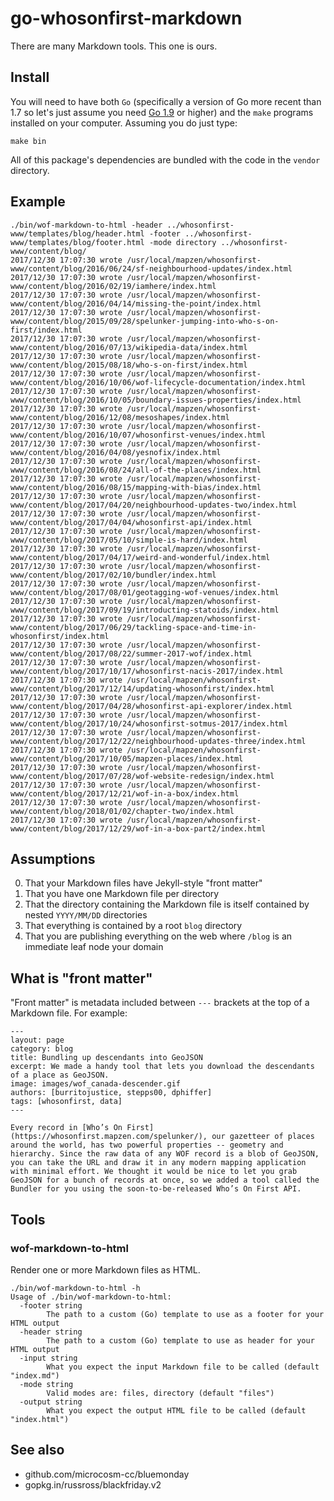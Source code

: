 # go-whosonfirst-markdown

There are many Markdown tools. This one is ours.

## Install

You will need to have both `Go` (specifically a version of Go more recent than 1.7 so let's just assume you need [Go 1.9](https://golang.org/dl/) or higher) and the `make` programs installed on your computer. Assuming you do just type:

```
make bin
```

All of this package's dependencies are bundled with the code in the `vendor` directory.

## Example

```
./bin/wof-markdown-to-html -header ../whosonfirst-www/templates/blog/header.html -footer ../whosonfirst-www/templates/blog/footer.html -mode directory ../whosonfirst-www/content/blog/
2017/12/30 17:07:30 wrote /usr/local/mapzen/whosonfirst-www/content/blog/2016/06/24/sf-neighbourhood-updates/index.html
2017/12/30 17:07:30 wrote /usr/local/mapzen/whosonfirst-www/content/blog/2016/02/19/iamhere/index.html
2017/12/30 17:07:30 wrote /usr/local/mapzen/whosonfirst-www/content/blog/2016/04/14/missing-the-point/index.html
2017/12/30 17:07:30 wrote /usr/local/mapzen/whosonfirst-www/content/blog/2015/09/28/spelunker-jumping-into-who-s-on-first/index.html
2017/12/30 17:07:30 wrote /usr/local/mapzen/whosonfirst-www/content/blog/2016/07/13/wikipedia-data/index.html
2017/12/30 17:07:30 wrote /usr/local/mapzen/whosonfirst-www/content/blog/2015/08/18/who-s-on-first/index.html
2017/12/30 17:07:30 wrote /usr/local/mapzen/whosonfirst-www/content/blog/2016/10/06/wof-lifecycle-documentation/index.html
2017/12/30 17:07:30 wrote /usr/local/mapzen/whosonfirst-www/content/blog/2016/10/05/boundary-issues-properties/index.html
2017/12/30 17:07:30 wrote /usr/local/mapzen/whosonfirst-www/content/blog/2016/12/08/mesoshapes/index.html
2017/12/30 17:07:30 wrote /usr/local/mapzen/whosonfirst-www/content/blog/2016/10/07/whosonfirst-venues/index.html
2017/12/30 17:07:30 wrote /usr/local/mapzen/whosonfirst-www/content/blog/2016/04/08/yesnofix/index.html
2017/12/30 17:07:30 wrote /usr/local/mapzen/whosonfirst-www/content/blog/2016/08/24/all-of-the-places/index.html
2017/12/30 17:07:30 wrote /usr/local/mapzen/whosonfirst-www/content/blog/2016/08/15/mapping-with-bias/index.html
2017/12/30 17:07:30 wrote /usr/local/mapzen/whosonfirst-www/content/blog/2017/04/20/neighbourhood-updates-two/index.html
2017/12/30 17:07:30 wrote /usr/local/mapzen/whosonfirst-www/content/blog/2017/04/04/whosonfirst-api/index.html
2017/12/30 17:07:30 wrote /usr/local/mapzen/whosonfirst-www/content/blog/2017/05/10/simple-is-hard/index.html
2017/12/30 17:07:30 wrote /usr/local/mapzen/whosonfirst-www/content/blog/2017/04/17/weird-and-wonderful/index.html
2017/12/30 17:07:30 wrote /usr/local/mapzen/whosonfirst-www/content/blog/2017/02/10/bundler/index.html
2017/12/30 17:07:30 wrote /usr/local/mapzen/whosonfirst-www/content/blog/2017/08/01/geotagging-wof-venues/index.html
2017/12/30 17:07:30 wrote /usr/local/mapzen/whosonfirst-www/content/blog/2017/09/19/introducting-statoids/index.html
2017/12/30 17:07:30 wrote /usr/local/mapzen/whosonfirst-www/content/blog/2017/06/29/tackling-space-and-time-in-whosonfirst/index.html
2017/12/30 17:07:30 wrote /usr/local/mapzen/whosonfirst-www/content/blog/2017/08/22/summer-2017-wof/index.html
2017/12/30 17:07:30 wrote /usr/local/mapzen/whosonfirst-www/content/blog/2017/10/17/whosonfirst-nacis-2017/index.html
2017/12/30 17:07:30 wrote /usr/local/mapzen/whosonfirst-www/content/blog/2017/12/14/updating-whosonfirst/index.html
2017/12/30 17:07:30 wrote /usr/local/mapzen/whosonfirst-www/content/blog/2017/04/28/whosonfirst-api-explorer/index.html
2017/12/30 17:07:30 wrote /usr/local/mapzen/whosonfirst-www/content/blog/2017/10/24/whosonfirst-sotmus-2017/index.html
2017/12/30 17:07:30 wrote /usr/local/mapzen/whosonfirst-www/content/blog/2017/12/22/neighbourhood-updates-three/index.html
2017/12/30 17:07:30 wrote /usr/local/mapzen/whosonfirst-www/content/blog/2017/10/05/mapzen-places/index.html
2017/12/30 17:07:30 wrote /usr/local/mapzen/whosonfirst-www/content/blog/2017/07/28/wof-website-redesign/index.html
2017/12/30 17:07:30 wrote /usr/local/mapzen/whosonfirst-www/content/blog/2017/12/21/wof-in-a-box/index.html
2017/12/30 17:07:30 wrote /usr/local/mapzen/whosonfirst-www/content/blog/2018/01/02/chapter-two/index.html
2017/12/30 17:07:30 wrote /usr/local/mapzen/whosonfirst-www/content/blog/2017/12/29/wof-in-a-box-part2/index.html
```

## Assumptions

0. That your Markdown files have Jekyll-style "front matter"
1. That you have one Markdown file per directory
2. That the directory containing the Markdown file is itself contained by nested `YYYY/MM/DD` directories
3. That everything is contained by a root `blog` directory
4. That you are publishing everything on the web where `/blog` is an immediate leaf node your domain

## What is "front matter"

"Front matter" is metadata included between `---` brackets at the top of a Markdown file. For example:

```
---
layout: page
category: blog
title: Bundling up descendants into GeoJSON
excerpt: We made a handy tool that lets you download the descendants of a place as GeoJSON.
image: images/wof_canada-descender.gif
authors: [burritojustice, stepps00, dphiffer]
tags: [whosonfirst, data]
---

Every record in [Who’s On First](https://whosonfirst.mapzen.com/spelunker/), our gazetteer of places around the world, has two powerful properties -- geometry and hierarchy. Since the raw data of any WOF record is a blob of GeoJSON, you can take the URL and draw it in any modern mapping application with minimal effort. We thought it would be nice to let you grab GeoJSON for a bunch of records at once, so we added a tool called the Bundler for you using the soon-to-be-released Who’s On First API.
```

## Tools

### wof-markdown-to-html

Render one or more Markdown files as HTML.

```
./bin/wof-markdown-to-html -h
Usage of ./bin/wof-markdown-to-html:
  -footer string
    	The path to a custom (Go) template to use as a footer for your HTML output
  -header string
    	The path to a custom (Go) template to use as header for your HTML output
  -input string
    	What you expect the input Markdown file to be called (default "index.md")
  -mode string
    	Valid modes are: files, directory (default "files")
  -output string
    	What you expect the output HTML file to be called (default "index.html")
```

## See also

* github.com/microcosm-cc/bluemonday
* gopkg.in/russross/blackfriday.v2
